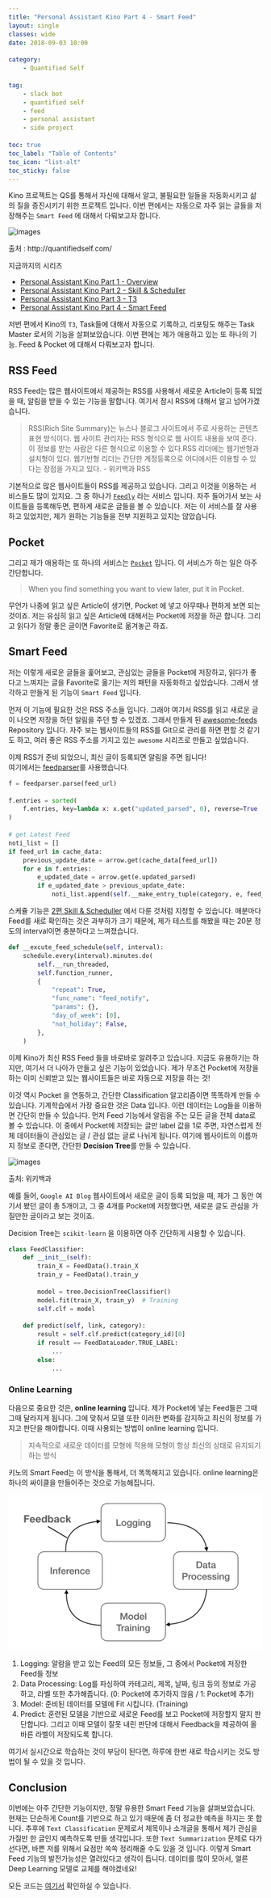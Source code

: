 ```yaml
---
title: "Personal Assistant Kino Part 4 - Smart Feed"
layout: single
classes: wide
date: 2018-09-03 10:00

category: 
    - Quantified Self

tag:
    - slack bot
    - quantified self
    - feed
    - personal assistant
    - side project

toc: true
toc_label: "Table of Contents"
toc_icon: "list-alt"
toc_sticky: false
---
```



Kino 프로젝트는 QS를 통해서 자신에 대해서 알고, 불필요한 일들을 자동화시키고 삶의 질을 증진시키기 위한 프로젝트 입니다. 이번 편에서는 자동으로 자주 읽는 글들을 저장해주는 `Smart Feed` 에 대해서 다뤄보고자 합니다.


![images](https://github.com/DongjunLee/BeAwesomeToday/raw/master/images/quantified_self_logo_2x.gif)

 <figcaption class="caption">출처 : http://quantifiedself.com/</figcaption>

지금까지의 시리즈

- [Personal Assistant Kino Part 1 - Overview](https://dongjunlee.github.io/quantified%20self/Personal_Assistant_Kino_Part_1_Overview/)
- [Personal Assistant Kino Part 2 - Skill & Scheduller](https://dongjunlee.github.io/quantified%20self/Personal_Assistant_Kino_Part_2_Skill_and_Scheduler/)
- [Personal Assistant Kino Part 3 - T3](https://dongjunlee.github.io/quantified%20self/Personal_Assistant_Kino_Part_3_T3/)
- [Personal Assistant Kino Part 4 - Smart Feed](https://dongjunlee.github.io/quantified%20self/Personal_Assistant_Kino_Part_4_Smart_Feed/)

저번 편에서 Kino의 `T3`, Task들에 대해서 자동으로 기록하고, 리포팅도 해주는 Task Master 로서의 기능을 살펴보았습니다. 이번 편에는 제가 애용하고 있는 또 하나의 기능. Feed & Pocket 에 대해서 다뤄보고자 합니다.


## RSS Feed

RSS Feed는 많은 웹사이트에서 제공하는 RSS를 사용해서 새로운 Article이 등록 되었을 때, 알림을 받을 수 있는 기능을 말합니다. 여기서 잠시 RSS에 대해서 알고 넘어가겠습니다.

> RSS(Rich Site Summary)는 뉴스나 블로그 사이트에서 주로 사용하는 콘텐츠 표현 방식이다. 웹 사이트 관리자는 RSS 형식으로 웹 사이트 내용을 보여 준다. 이 정보를 받는 사람은 다른 형식으로 이용할 수 있다.RSS 리더에는 웹기반형과 설치형이 있다. 웹기반형 리더는 간단한 계정등록으로 어디에서든 이용할 수 있다는 장점을 가지고 있다. - 위키백과 RSS

기본적으로 많은 웹사이트들이 RSS를 제공하고 있습니다. 그리고 이것을 이용하는 서비스들도 많이 있지요. 그 중 하나가 [`Feedly`](https://feedly.com/) 라는 서비스 입니다. 자주 들어가서 보는 사이트들을 등록해두면, 편하게 새로운 글들을 볼 수 있습니다. 저는 이 서비스를 잘 사용하고 있었지만, 제가 원하는 기능들을 전부 지원하고 있지는 않았습니다.


## Pocket

그리고 제가 애용하는 또 하나의 서비스는 [`Pocket`](https://getpocket.com/) 입니다. 이 서비스가 하는 일은 아주 간단합니다.

> When you find something you want to view later, put it in Pocket.

무언가 나중에 읽고 싶은 Article이 생기면, Pocket 에 넣고 아무때나 편하게 보면 되는 것이죠. 저는 유심히 읽고 싶은 Article에 대해서는 Pocket에 저장을 하곤 합니다. 그리고 읽다가 정말 좋은 글이면 Favorite로 옮겨놓곤 하죠. 


<div class="breaker"></div>


## Smart Feed

저는 이렇게 새로운 글들을 훑어보고, 관심있는 글들을 Pocket에 저장하고, 읽다가 좋다고 느껴지는 글을 Favorite로 옮기는 저의 패턴을 자동화하고 싶었습니다. 그래서 생각하고 만들게 된 기능이 `Smart Feed` 입니다. 

먼저 이 기능에 필요한 것은 RSS 주소들 입니다. 그래야 여기서 RSS를 읽고 새로운 글이 나오면 저장을 하던 알림을 주던 할 수 있겠죠. 그래서 만들게 된 [awesome-feeds](https://github.com/DongjunLee/awesome-feeds) Repository 입니다. 자주 보는 웹사이트들의 RSS를 Git으로 관리를 하면 편할 것 같기도 하고, 여러 좋은 RSS 주소를 가지고 있는 `awesome` 시리즈로 만들고 싶었습니다.

이제 RSS가 준비 되었으니, 최신 글이 등록되면 알림을 주면 됩니다!  
여기에서는 [feedparser](https://github.com/kurtmckee/feedparser)를 사용했습니다.

```python
f = feedparser.parse(feed_url)

f.entries = sorted(
    f.entries, key=lambda x: x.get("updated_parsed", 0), reverse=True
)

# get Latest Feed
noti_list = []
if feed_url in cache_data:
    previous_update_date = arrow.get(cache_data[feed_url])
    for e in f.entries:
        e_updated_date = arrow.get(e.updated_parsed)
        if e_updated_date > previous_update_date:
            noti_list.append(self.__make_entry_tuple(category, e, feed_name))
```


스케쥴 기능은 [2편 Skill & Scheduller](./Personal_Assistant_Kino_Part_2_Skill_and_Scheduler.md) 에서 다룬 것처럼 지정할 수 있습니다. 매분마다 Feed를 새로 확인하는 것은 과부하가 크기 때문에, 제가 테스트를 해봤을 때는 20분 정도의 interval이면 충분하다고 느껴졌습니다.

```python
def __excute_feed_schedule(self, interval):
    schedule.every(interval).minutes.do(
        self.__run_threaded,
        self.function_runner,
        {
            "repeat": True,
            "func_name": "feed_notify",
            "params": {},
            "day_of_week": [0],
            "not_holiday": False,
        },
    )
```

이제 Kino가 최신 RSS Feed 들을 바로바로 알려주고 있습니다. 지금도 유용하기는 하지만, 여기서 더 나아가 만들고 싶은 기능이 있었습니다. 제가 무조건 Pocket에 저장을 하는 이미 신뢰받고 있는 웹사이트들은 바로 자동으로 저장을 하는 것!

이것 역시 Pocket 을 연동하고, 간단한 Classification 알고리즘이면 똑똑하게 만들 수 있습니다. 기계학습에서 가장 중요한 것은 Data 입니다. 이런 데이터는 Log들을 이용하면 간단히 만들 수 있습니다. 먼저 Feed 기능에서 알림을 주는 모든 글을 전체 data로 볼 수 있습니다. 이 중에서 Pocket에 저장되는 글만 label 값을 1로 주면, 자연스럽게 전체 데이터들이 관심있는 글 / 관심 없는 글로 나뉘게 됩니다. 여기에 웹사이트의 이름까지 정보로 준다면, 간단한 **Decision Tree**를 만들 수 있습니다.

![images](https://upload.wikimedia.org/wikipedia/commons/thumb/f/fe/CART_tree_titanic_survivors_KOR.png/700px-CART_tree_titanic_survivors_KOR.png)

 <figcaption class="caption">출처: 위키백과</figcaption>


예를 들어, `Google AI Blog` 웹사이트에서 새로운 글이 등록 되었을 때, 제가 그 동안 여기서 봤던 글이 총 5개이고, 그 중 4개를 Pocket에 저장했다면, 새로운 글도 관심을 가질만한 글이라고 보는 것이죠.

Decision Tree는 `scikit-learn` 을 이용하면 아주 간단하게 사용할 수 있습니다.

```python
class FeedClassifier:
    def __init__(self):
        train_X = FeedData().train_X
        train_y = FeedData().train_y
        
        model = tree.DecisionTreeClassifier()
        model.fit(train_X, train_y)  # Training
        self.clf = model

    def predict(self, link, category):
        result = self.clf.predict(category_id)[0]
        if result == FeedDataLoader.TRUE_LABEL:
            ...
        else:
            ...
```

### Online Learning

다음으로 중요한 것은, **online learning** 입니다. 제가 Pocket에 넣는 Feed들은 그때그때 달라지게 됩니다. 그에 맞춰서 모델 또한 이러한 변화를 감지하고 최신의 정보를 가지고 판단을 해야합니다. 이때 사용되는 방법이 online learning 입니다.

> 지속적으로 새로운 데이터를 모형에 적용해 모형이 항상 최신의 상태로 유지되기 하는 방식

키노의 Smart Feed는 이 방식을 통해서, 더 똑똑해지고 있습니다. online learning은 하나의 싸이클을 만들어주는 것으로 가능해집니다.

![images](https://github.com/DongjunLee/BeAwesomeToday/raw/master/images/smart_feed_circle.png)

1. Logging: 알람을 받고 있는 Feed의 모든 정보들, 그 중에서 Pocket에 저장한 Feed들 정보
2. Data Processing: Log를 파싱하여 카테고리, 제목, 날짜, 링크 등의 정보로 가공하고, 라벨 또한 추가해줍니다. (0: Pocket에 추가하지 않음 / 1: Pocket에 추가)
3. Model: 준비된 데이터를 모델에 Fit 시킵니다. (Training)
4. Predict: 훈련된 모델을 기반으로 새로운 Feed를 보고 Pocket에 저장할지 말지 판단합니다. 그리고 이때 모델이 잘못 내린 판단에 대해서 Feedback을 제공하여 올바른 라벨이 저장되도록 합니다.

여기서 실시간으로 학습하는 것이 부담이 된다면, 하루에 한번 새로 학습시키는 것도 방법이 될 수 있을 것 입니다.


## Conclusion

이번에는 아주 간단한 기능이지만, 정말 유용한 Smart Feed 기능을 살펴보았습니다. 현재는 단순하게 Count를 기반으로 하고 있기 때문에 좀 더 정교한 예측을 하지는 못 합니다. 추후에 `Text Classification` 문제로서 제목이나 소개글을 통해서 제가 관심을 가질만 한 글인지 예측하도록 만들 생각입니다. 또한 `Text Summarization` 문제로 다가선다면, 바쁜 저를 위해서 요점만 쏙쏙 정리해줄 수도 있을 것 입니다. 이렇게 Smart Feed 기능의 발전가능성은 열려있다고 생각이 듭니다. 데이터를 많이 모아서, 얼른 Deep Learning 모델로 교체를 해야겠네요!


모든 코드는 [여기서](https://github.com/DongjunLee/kino-bot) 확인하실 수 있습니다.  
